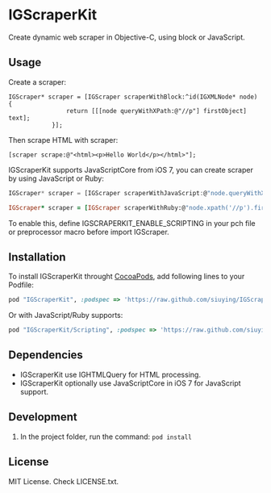 # IGScraperKit

Create dynamic web scraper in Objective-C, using block or JavaScript.

## Usage

Create a scraper:

```
IGScraper* scraper = [IGScraper scraperWithBlock:^id(IGXMLNode* node) {
                return [[[node queryWithXPath:@"//p"] firstObject] text];
            }];
```

Then scrape HTML with scraper:

```
[scraper scrape:@"<html><p>Hello World</p></html>"];
```

IGScraperKit supports JavaScriptCore from iOS 7, you can create scraper by using JavaScript or Ruby:

```javascript
IGScraper* scraper = [IGScraper scraperWithJavaScript:@"node.queryWithXPath('//p').firstObject().text()"];
```

```ruby
IGScraper* scraper = [IGScraper scraperWithRuby:@"node.xpath('//p').first.text"];
```

To enable this, define IGSCRAPERKIT_ENABLE_SCRIPTING in your pch file or preprocessor macro before import IGScraper.

## Installation

To install IGScraperKit throught [CocoaPods](http://cocoapods.org/), add following lines to your Podfile:

```ruby
pod "IGScraperKit", :podspec => 'https://raw.github.com/siuying/IGScraperKit/master/IGScraperKit.podspec'
```

Or with JavaScript/Ruby supports:

```ruby
pod "IGScraperKit/Scripting", :podspec => 'https://raw.github.com/siuying/IGScraperKit/master/IGScraperKit.podspec'
```

## Dependencies

- IGScraperKit use IGHTMLQuery for HTML processing.
- IGScraperKit optionally use JavaScriptCore in iOS 7 for JavaScript support.

## Development

1. In the project folder, run the command: ``pod install``

## License

MIT License. Check LICENSE.txt.